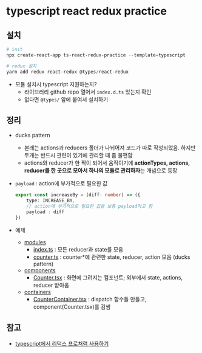 # typescript react redux practice

## 설치

```powershell
# init
npx create-react-app ts-react-redux-practice --template=typescript

# redux 설치
yarn add redux react-redux @types/react-redux
```
* 모듈 설치시 typescript 지원하는지?
    * 라이브러리 github repo 열어서 ```index.d.ts``` 있는지 확인
    * 없다면 ```@types/``` 앞에 붙여서 설치하기

## 정리

* ducks pattern
    * 본래는 actions과 reducers 폴더가 나뉘어져 코드가 따로 작성되었음. 하지만 두개는 반드시 관련이 있기에 관리할 때 좀 불편함
    * actions와 reducer가 한 짝이 되어서 움직이기에 **actionTypes, actions, reducer를 한 곳으로 모아서 하나의 모듈로 관리하자**는 개념으로 등장

* ```payload``` : action에 부가적으로 필요한 값
    ```ts
    export const increaseBy = (diff: number) => ({
        type: INCREASE_BY,
        // action에 부가적으로 필요한 값을 보통 payload라고 함
        payload : diff
    })
    ```

* 예제
    * [modules](./src/modules)
        * [index.ts](./src/modules/index.ts) : 모든 reducer과 state를 모음
        * [counter.ts](./src/modules/counter.ts) : counter*에 관련한 state, reducer, action 모음 (ducks pattern)
    * [components](./src/components)
        * [Counter.tsx](./src/components/Counter.tsx) : 화면에 그려지는 컴포넌트; 외부에서 state, actions, reducer 받아옴
    * [containers](./src/containers)
        * [CounterContainer.tsx](./src/containers/CounterContainer.tsx) : dispatch 함수들 만들고, component(Counter.tsx)를 감쌈

## 참고
* [typescript에서 리덕스 프로처럼 사용하기](https://react.vlpt.us/using-typescript/05-ts-redux.html)